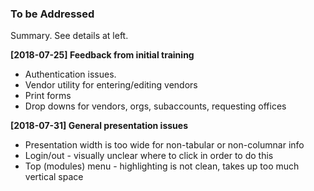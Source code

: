 ### To be Addressed

Summary. See details at left.

**[2018-07-25] Feedback from initial training**

* Authentication issues.
* Vendor utility for entering/editing vendors
* Print forms
* Drop downs for vendors, orgs, subaccounts, requesting offices

**[2018-07-31] General presentation issues**

* Presentation width is too wide for non-tabular or non-columnar info
* Login/out - visually unclear where to click in order to do this
* Top (modules) menu - highlighting is not clean, takes up too much vertical space

